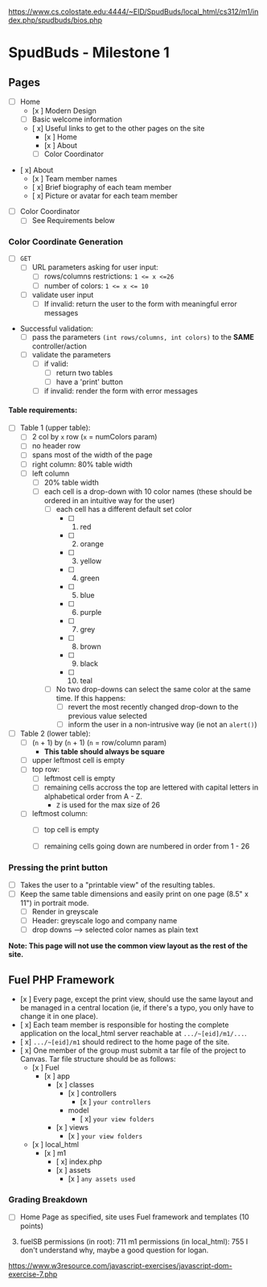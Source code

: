 https://www.cs.colostate.edu:4444/~EID/SpudBuds/local_html/cs312/m1/index.php/spudbuds/bios.php
# SpudBuds - Milestone 1

## Pages
- [ ] Home
  - [x ] Modern Design
  - [ ] Basic welcome information
  - [ x] Useful links to get to the other pages on the site
    - [x ] Home
    - [x ] About
    - [ ] Color Coordinator
- [ x] About
  - [x ] Team member names
  - [ x] Brief biography of each team member
  - [ x] Picture or avatar for each team member
- [ ] Color Coordinator
  - [ ] See Requirements below

### Color Coordinate Generation
- [ ] `GET`
  - [ ] URL parameters asking for user input:
    - [ ] rows/columns restrictions: `1 <= x <=26`
    - [ ] number of colors: `1 <= x <= 10`
  - [ ] validate user input
    - [ ] If invalid: return the user to the form with meaningful error messages
- Successful validation:
  - [ ] pass the parameters `(int rows/columns, int colors)` to the **SAME** controller/action
  - [ ] validate the parameters
    - [ ] if valid:
      - [ ] return two tables
      - [ ] have a 'print' button
    - [ ] if invalid: render the form with error messages

#### Table requirements:
- [ ] Table 1 (upper table):
  - [ ] 2 col by `x` row (`x` = numColors param)
  - [ ] no header row
  - [ ] spans most of the width of the page
  - [ ] right column: 80% table width
  - [ ] left column
     - [ ] 20% table width
     - [ ] each cell is a drop-down with 10 color names (these should be ordered in an intuitive way for the user)
        - [ ] each cell has a different default set color
           - [ ] 1. red
           - [ ] 2. orange
           - [ ] 3. yellow
           - [ ] 4. green
           - [ ] 5. blue
           - [ ] 6. purple
           - [ ] 7. grey
           - [ ] 8. brown
           - [ ] 9. black
           - [ ] 10. teal
         - [ ] No two drop-downs can select the same color at the same time. If this happens:
           - [ ] revert the most recently changed drop-down to the previous value selected
           - [ ] inform the user in a non-intrusive way (ie not an `alert()`)
- [ ] Table 2 (lower table):
  - [ ] (`n` + 1) by (`n` + 1) (`n` = row/column param)
    - **This table should always be square**
  - [ ] upper leftmost cell is empty
  - [ ] top row:
    - [ ] leftmost cell is empty
    - [ ] remaining cells accross the top are lettered with capital letters in alphabetical order from A - Z.
      - `Z` is used for the max size of 26
  - [ ] leftmost column:
    - [ ] top cell is empty
    - [ ] remaining cells going down are numbered in order from 1 - 26


### Pressing the print button
- [ ] Takes the user to a "printable view" of the resulting tables.
- [ ] Keep the same table dimensions and easily print on one page (8.5" x 11") in portrait mode.
  - [ ] Render in greyscale
  - [ ] Header: greyscale logo and company name
  - [ ] drop downs --> selected color names as plain text

**Note: This page will not use the common view layout as the rest of the site.**


## Fuel PHP Framework
- [x ] Every page, except the print view, should use the same layout and be managed in a central location (ie, if there's a typo, you only have to change it in one place).
- [ x] Each team member is responsible for hosting the complete application on the local_html server reachable at `.../~[eid]/m1/...`.
- [ x] `.../~[eid]/m1` should redirect to the home page of the site.
- [ x] One member of the group must submit a tar file of the project to Canvas. Tar file structure should be as follows:
  - [x ] Fuel
    - [x ] app
      - [x ] classes
        - [x ] controllers
           - [x ] `your controllers`
        -  model
           - [ x] `your view folders`
      - [x ] views
        - [x ] `your view folders`
  - [x ] local_html
    - [x ] m1
      - [ x] index.php
      - [x ] assets
        - [x ] `any assets used`

### Grading Breakdown
- [ ] Home Page as specified, site uses Fuel framework and templates (10 points)

3. fuelSB permissions (in root): 711
   m1 permissions (in local_html): 755 
   I don't understand why, maybe a good question for logan.

https://www.w3resource.com/javascript-exercises/javascript-dom-exercise-7.php




